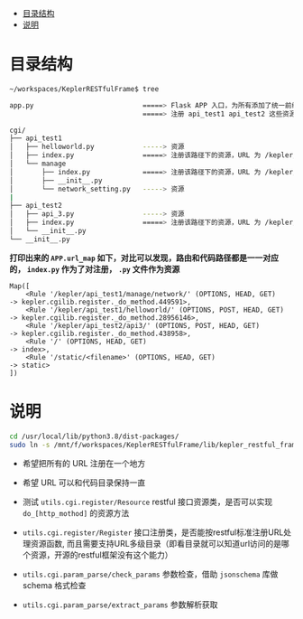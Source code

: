 - [目录结构](#目录结构)
- [说明](#说明)

# 目录结构

```sh
~/workspaces/KeplerRESTfulFrame$ tree

app.py                           =====> Flask APP 入口，为所有添加了统一前缀 kepler
                                 =====> 注册 api_test1 api_test2 这些资源

cgi/
├── api_test1
│   ├── helloworld.py            -----> 资源
│   ├── index.py                 =====> 注册该路径下的资源，URL 为 /kepler/api_test1/xxx
│   └── manage
│       ├── index.py             =====> 注册该路径下的资源，URL 为 /kepler/api_test1/manage/xxx
│       ├── __init__.py
│       └── network_setting.py   -----> 资源
|
├── api_test2
│   ├── api_3.py                 -----> 资源
│   ├── index.py                 =====> 注册该路径下的资源，URL 为 /kepler/api_test2/xxx
│   └── __init__.py
└── __init__.py

```

**打印出来的 `APP.url_map` 如下，对比可以发现，路由和代码路径都是一一对应的， `index.py` 作为了对注册， `.py` 文件作为资源**

```
Map([
    <Rule '/kepler/api_test1/manage/network/' (OPTIONS, HEAD, GET)    -> kepler.cgilib.register._do_method.449591>,
    <Rule '/kepler/api_test1/helloworld/' (OPTIONS, POST, HEAD, GET)  -> kepler.cgilib.register._do_method.28956146>,
    <Rule '/kepler/api_test2/api3/' (OPTIONS, POST, HEAD, GET)        -> kepler.cgilib.register._do_method.438958>,
    <Rule '/' (OPTIONS, HEAD, GET)                                    -> index>,
    <Rule '/static/<filename>' (OPTIONS, HEAD, GET)                   -> static>
])
```

# 说明

```sh
cd /usr/local/lib/python3.8/dist-packages/
sudo ln -s /mnt/f/workspaces/KeplerRESTfulFrame/lib/kepler_restful_frame.pth ./
```

- 希望把所有的 URL 注册在一个地方

- 希望 URL 可以和代码目录保持一直

- 测试 `utils.cgi.register/Resource` restful 接口资源类，是否可以实现 `do_[http_mothod]` 的资源方法

- `utils.cgi.register/Register` 接口注册类，是否能按restful标准注册URL处理资源函数, 而且需要支持URL多级目录（即看目录就可以知道url访问的是哪个资源，开源的restful框架没有这个能力）

- `utils.cgi.param_parse/check_params` 参数检查，借助 `jsonschema` 库做 schema 格式检查

- `utils.cgi.param_parse/extract_params` 参数解析获取
